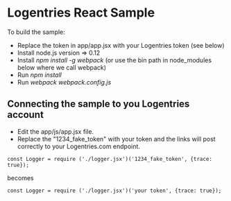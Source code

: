 Logentries React Sample
=======================


To build the sample:
- Replace the token in app/app.jsx with your Logentries token (see below)
- Install node.js version => 0.12
- Install <i>npm install -g webpack</i> (or use the bin path in node_modules below where we call webpack)
- Run <i>npm install</i>
- Run <i>webpack webpack.config.js</i>

Connecting the sample to you Logentries account
------------------------------------------------
- Edit the app/js/app.jsx file.
- Replace the "1234_fake_token" with your token and the links will post correctly to your Logentries.com endpoint.


```
const Logger = require ('./logger.jsx')('1234_fake_token', {trace: true});
```
becomes
```
const Logger = require ('./logger.jsx')('your token', {trace: true});
```
